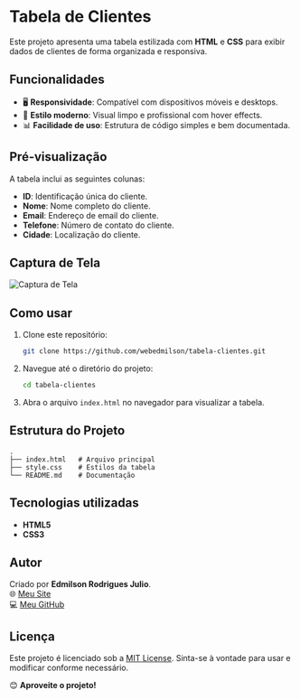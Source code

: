 # Tabela de Clientes

Este projeto apresenta uma tabela estilizada com **HTML** e **CSS** para exibir dados de clientes de forma organizada e responsiva.

## Funcionalidades

- 🖥️ **Responsividade**: Compatível com dispositivos móveis e desktops.
- 🎨 **Estilo moderno**: Visual limpo e profissional com hover effects.
- 📊 **Facilidade de uso**: Estrutura de código simples e bem documentada.

## Pré-visualização

A tabela inclui as seguintes colunas:

- **ID**: Identificação única do cliente.
- **Nome**: Nome completo do cliente.
- **Email**: Endereço de email do cliente.
- **Telefone**: Número de contato do cliente.
- **Cidade**: Localização do cliente.

## Captura de Tela

![Captura de Tela](https://via.placeholder.com/800x400)

## Como usar

1. Clone este repositório:

   ```bash
   git clone https://github.com/webedmilson/tabela-clientes.git
   ```

2. Navegue até o diretório do projeto:

   ```bash
   cd tabela-clientes
   ```

3. Abra o arquivo `index.html` no navegador para visualizar a tabela.

## Estrutura do Projeto

```
.
├── index.html   # Arquivo principal
├── style.css    # Estilos da tabela
└── README.md    # Documentação
```

## Tecnologias utilizadas

- **HTML5**
- **CSS3**

## Autor

Criado por **Edmilson Rodrigues Julio**.  
🌐 [Meu Site](http://www.edmilsonrodrigues.com.br)  
💻 [Meu GitHub](https://github.com/webedmilson)

## Licença

Este projeto é licenciado sob a [MIT License](LICENSE). Sinta-se à vontade para usar e modificar conforme necessário.

😊 **Aproveite o projeto!**
